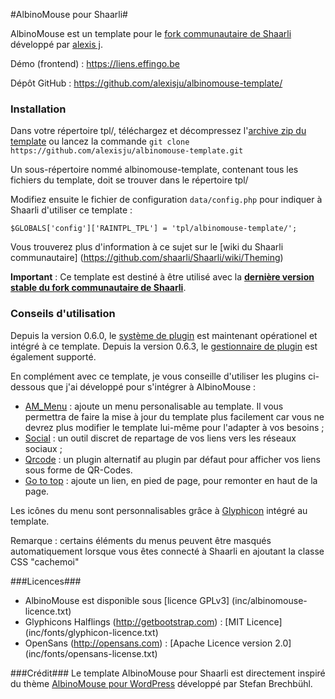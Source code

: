 #AlbinoMouse pour Shaarli#

AlbinoMouse est un template pour le [fork communautaire de Shaarli](https://github.com/shaarli/Shaarli) développé par [alexis j](https://liens.effingo.be).

Démo (frontend) : https://liens.effingo.be

Dépôt GitHub : https://github.com/alexisju/albinomouse-template/


### Installation ###
Dans votre répertoire tpl/, téléchargez et décompressez l'[archive zip du template](https://github.com/alexisju/albinomouse-template/archive/master.zip) ou lancez la commande `git clone https://github.com/alexisju/albinomouse-template.git`

Un sous-répertoire nommé albinomouse-template, contenant tous les fichiers du template, doit se trouver dans le répertoire tpl/

Modifiez ensuite le fichier de configuration `data/config.php` pour indiquer à Shaarli d'utiliser ce template :
```
$GLOBALS['config']['RAINTPL_TPL'] = 'tpl/albinomouse-template/';
```

Vous trouverez plus d'information à ce sujet sur le [wiki du Shaarli communautaire] (https://github.com/shaarli/Shaarli/wiki/Theming)

**Important** : Ce template est destiné à être utilisé avec la **[dernière version stable du fork communautaire de Shaarli](https://github.com/shaarli/Shaarli/releases)**.

### Conseils d'utilisation ###

Depuis la version 0.6.0, le [système de plugin](https://github.com/shaarli/Shaarli/wiki/Plugin-System) est maintenant opérationel et intégré à ce template. 
Depuis la version 0.6.3, le [gestionnaire de plugin](https://github.com/shaarli/Shaarli/wiki/Plugin-installation-%26-configuration) est également supporté.

En complément avec ce template, je vous conseille d'utiliser les plugins ci-dessous que j'ai développé pour s'intégrer à AlbinoMouse :
 - [AM_Menu](https://github.com/alexisju/am_menu) : ajoute un menu personalisable au template. Il vous permettra de faire la mise à jour du template plus facilement car vous ne devrez plus modifier le template lui-même pour l'adapter à vos besoins ;
 - [Social](https://github.com/alexisju/social) : un outil discret de repartage de vos liens vers les réseaux sociaux ;
 - [Qrcode](https://github.com/alexisju/am_qrcode) : un plugin alternatif au plugin par défaut pour afficher vos liens sous forme de QR-Codes.
 - [Go to top](https://github.com/alexisju/gototop) : ajoute un lien, en pied de page, pour remonter en haut de la page.

Les icônes du menu sont personnalisables grâce à [Glyphicon](http://getbootstrap.com/components/#glyphicons) intégré au template.

Remarque : certains éléments du menus peuvent être masqués automatiquement lorsque vous êtes connecté à Shaarli en ajoutant la classe CSS "cachemoi"

###Licences###
  - AlbinoMouse est disponible sous [licence GPLv3] (inc/albinomouse-licence.txt)
  - Glyphicons Halflings (http://getbootstrap.com) : [MIT Licence] (inc/fonts/glyphicon-licence.txt)
  - OpenSans (http://opensans.com) : [Apache Licence version 2.0] (inc/fonts/opensans-license.txt)

###Crédit###
Le template AlbinoMouse pour Shaarli est directement inspiré du thème [AlbinoMouse pour WordPress](http://www.pixelstrol.ch/en/wp-themes/albinomouse/) développé par Stefan Brechbühl.
